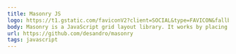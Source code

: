 ```yaml
---
title: Masonry JS
logo: https://t1.gstatic.com/faviconV2?client=SOCIAL&type=FAVICON&fallback_opts=TYPE,SIZE,URL&url=https://github.com/mozilla/http-observatory/blob/master/httpobs/docs/api.md&size=128
body: Masonry is a JavaScript grid layout library. It works by placing elements in optimal position based on available vertical space, sort of like a mason fitting stones in a wall. You’ve probably seen it in use all over the Internet.
url: https://github.com/desandro/masonry
tags: javascript
---
```

